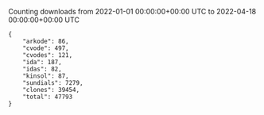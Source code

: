 
Counting downloads from 2022-01-01 00:00:00+00:00 UTC to 2022-04-18 00:00:00+00:00 UTC

```
{
    "arkode": 86,
    "cvode": 497,
    "cvodes": 121,
    "ida": 187,
    "idas": 82,
    "kinsol": 87,
    "sundials": 7279,
    "clones": 39454,
    "total": 47793
}
```
